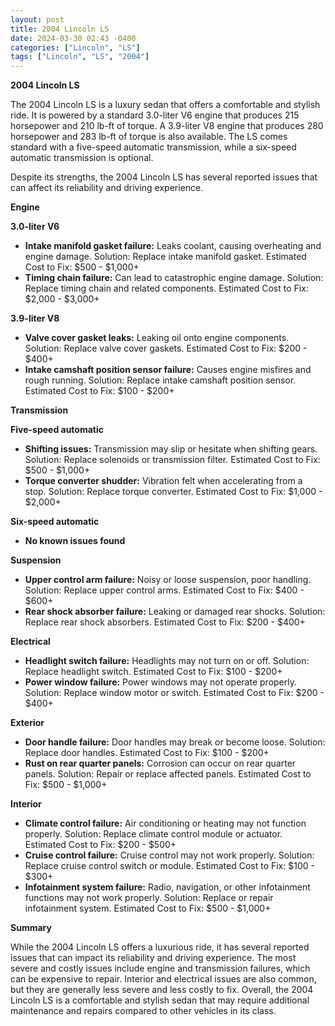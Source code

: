 ```yaml
---
layout: post
title: 2004 Lincoln LS
date: 2024-03-30 02:43 -0400
categories: ["Lincoln", "LS"]
tags: ["Lincoln", "LS", "2004"]
---
```

**2004 Lincoln LS**

The 2004 Lincoln LS is a luxury sedan that offers a comfortable and stylish ride. It is powered by a standard 3.0-liter V6 engine that produces 215 horsepower and 210 lb-ft of torque. A 3.9-liter V8 engine that produces 280 horsepower and 283 lb-ft of torque is also available. The LS comes standard with a five-speed automatic transmission, while a six-speed automatic transmission is optional.

Despite its strengths, the 2004 Lincoln LS has several reported issues that can affect its reliability and driving experience.

**Engine**

**3.0-liter V6**

* **Intake manifold gasket failure:** Leaks coolant, causing overheating and engine damage. Solution: Replace intake manifold gasket. Estimated Cost to Fix: $500 - $1,000+
* **Timing chain failure:** Can lead to catastrophic engine damage. Solution: Replace timing chain and related components. Estimated Cost to Fix: $2,000 - $3,000+

**3.9-liter V8**

* **Valve cover gasket leaks:** Leaking oil onto engine components. Solution: Replace valve cover gaskets. Estimated Cost to Fix: $200 - $400+
* **Intake camshaft position sensor failure:** Causes engine misfires and rough running. Solution: Replace intake camshaft position sensor. Estimated Cost to Fix: $100 - $200+

**Transmission**

**Five-speed automatic**

* **Shifting issues:** Transmission may slip or hesitate when shifting gears. Solution: Replace solenoids or transmission filter. Estimated Cost to Fix: $500 - $1,000+
* **Torque converter shudder:** Vibration felt when accelerating from a stop. Solution: Replace torque converter. Estimated Cost to Fix: $1,000 - $2,000+

**Six-speed automatic**

* **No known issues found**

**Suspension**

* **Upper control arm failure:** Noisy or loose suspension, poor handling. Solution: Replace upper control arms. Estimated Cost to Fix: $400 - $600+
* **Rear shock absorber failure:** Leaking or damaged rear shocks. Solution: Replace rear shock absorbers. Estimated Cost to Fix: $200 - $400+

**Electrical**

* **Headlight switch failure:** Headlights may not turn on or off. Solution: Replace headlight switch. Estimated Cost to Fix: $100 - $200+
* **Power window failure:** Power windows may not operate properly. Solution: Replace window motor or switch. Estimated Cost to Fix: $200 - $400+

**Exterior**

* **Door handle failure:** Door handles may break or become loose. Solution: Replace door handles. Estimated Cost to Fix: $100 - $200+
* **Rust on rear quarter panels:** Corrosion can occur on rear quarter panels. Solution: Repair or replace affected panels. Estimated Cost to Fix: $500 - $1,000+

**Interior**

* **Climate control failure:** Air conditioning or heating may not function properly. Solution: Replace climate control module or actuator. Estimated Cost to Fix: $200 - $500+
* **Cruise control failure:** Cruise control may not work properly. Solution: Replace cruise control switch or module. Estimated Cost to Fix: $100 - $300+
* **Infotainment system failure:** Radio, navigation, or other infotainment functions may not work properly. Solution: Replace or repair infotainment system. Estimated Cost to Fix: $500 - $1,000+

**Summary**

While the 2004 Lincoln LS offers a luxurious ride, it has several reported issues that can impact its reliability and driving experience. The most severe and costly issues include engine and transmission failures, which can be expensive to repair. Interior and electrical issues are also common, but they are generally less severe and less costly to fix. Overall, the 2004 Lincoln LS is a comfortable and stylish sedan that may require additional maintenance and repairs compared to other vehicles in its class.
